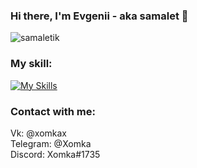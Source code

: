 ### Hi there, I'm Evgenii - aka samalet 👋 

<p align="left"> <img src="https://komarev.com/ghpvc/?username=samaletik&label=Profile%20views&color=0e75b6&style=flat" alt="samaletik" /> </p>

### My skill:
[![My Skills](https://skillicons.dev/icons?i=js,html,css,java,vue)](https://skillicons.dev)
### Contact with me:
Vk: @xomkax<br/>
Telegram: @Xomka<br/>
Discord: Xomka#1735



